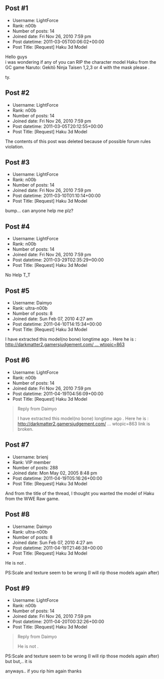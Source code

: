 ## Post #1
- Username: LightForce
- Rank: n00b
- Number of posts: 14
- Joined date: Fri Nov 26, 2010 7:59 pm
- Post datetime: 2011-03-05T00:06:02+00:00
- Post Title: [Request] Haku 3d Model

Hello guys  
i was wondering if any of you can RIP the character model Haku from the GC game Naruto: Gekitō Ninja Taisen 1,2,3 or 4
with the mask please  .

ty.
## Post #2
- Username: LightForce
- Rank: n00b
- Number of posts: 14
- Joined date: Fri Nov 26, 2010 7:59 pm
- Post datetime: 2011-03-05T20:12:55+00:00
- Post Title: [Request] Haku 3d Model

The contents of this post was deleted because of possible forum rules violation.
## Post #3
- Username: LightForce
- Rank: n00b
- Number of posts: 14
- Joined date: Fri Nov 26, 2010 7:59 pm
- Post datetime: 2011-03-10T01:10:14+00:00
- Post Title: [Request] Haku 3d Model

bump...
can anyone help me plz?
## Post #4
- Username: LightForce
- Rank: n00b
- Number of posts: 14
- Joined date: Fri Nov 26, 2010 7:59 pm
- Post datetime: 2011-03-29T02:35:29+00:00
- Post Title: [Request] Haku 3d Model

No Help T_T
## Post #5
- Username: Daimyo
- Rank: ultra-n00b
- Number of posts: 8
- Joined date: Sun Feb 07, 2010 4:27 am
- Post datetime: 2011-04-10T14:15:34+00:00
- Post Title: [Request] Haku 3d Model

I have extracted this model(no bone) longtime ago .
Here he is :
[http://darkmatter2.gamersjudgement.com/ ... wtopic=863](http://darkmatter2.gamersjudgement.com/index.php?showtopic=863)
## Post #6
- Username: LightForce
- Rank: n00b
- Number of posts: 14
- Joined date: Fri Nov 26, 2010 7:59 pm
- Post datetime: 2011-04-19T04:56:09+00:00
- Post Title: [Request] Haku 3d Model

> Reply from Daimyo
>
> I have extracted this model(no bone) longtime ago .
Here he is :
http://darkmatter2.gamersjudgement.com/ ... wtopic=863
link is broken.
## Post #7
- Username: brienj
- Rank: VIP member
- Number of posts: 288
- Joined date: Mon May 02, 2005 8:48 pm
- Post datetime: 2011-04-19T05:16:26+00:00
- Post Title: [Request] Haku 3d Model

And from the title of the thread, I thought you wanted the model of Haku from the WWE Raw game.
## Post #8
- Username: Daimyo
- Rank: ultra-n00b
- Number of posts: 8
- Joined date: Sun Feb 07, 2010 4:27 am
- Post datetime: 2011-04-19T21:46:38+00:00
- Post Title: [Request] Haku 3d Model

He is not .  

PS:Scale and texture seem to be wrong  (I will rip those models again after)
## Post #9
- Username: LightForce
- Rank: n00b
- Number of posts: 14
- Joined date: Fri Nov 26, 2010 7:59 pm
- Post datetime: 2011-04-20T00:32:26+00:00
- Post Title: [Request] Haku 3d Model

> Reply from Daimyo
>
> He is not .  

PS:Scale and texture seem to be wrong  (I will rip those models again after)
but but,.. it is  


anyways.. if you rip him again thanks
